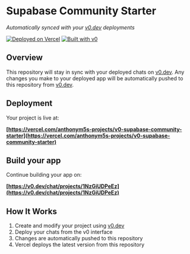 # Supabase Community Starter

*Automatically synced with your [v0.dev](https://v0.dev) deployments*

[![Deployed on Vercel](https://img.shields.io/badge/Deployed%20on-Vercel-black?style=for-the-badge&logo=vercel)](https://vercel.com/anthonym5s-projects/v0-supabase-community-starter)
[![Built with v0](https://img.shields.io/badge/Built%20with-v0.dev-black?style=for-the-badge)](https://v0.dev/chat/projects/1NzGiUDPeEz)

## Overview

This repository will stay in sync with your deployed chats on [v0.dev](https://v0.dev).
Any changes you make to your deployed app will be automatically pushed to this repository from [v0.dev](https://v0.dev).

## Deployment

Your project is live at:

**[https://vercel.com/anthonym5s-projects/v0-supabase-community-starter](https://vercel.com/anthonym5s-projects/v0-supabase-community-starter)**

## Build your app

Continue building your app on:

**[https://v0.dev/chat/projects/1NzGiUDPeEz](https://v0.dev/chat/projects/1NzGiUDPeEz)**

## How It Works

1. Create and modify your project using [v0.dev](https://v0.dev)
2. Deploy your chats from the v0 interface
3. Changes are automatically pushed to this repository
4. Vercel deploys the latest version from this repository
